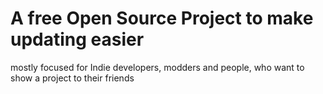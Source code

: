 # A free Open Source Project to make updating easier
 mostly focused for Indie developers, modders and people, who want to show a project to their friends
